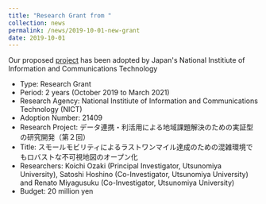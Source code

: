 ```yaml
---
title: "Research Grant from "
collection: news
permalink: /news/2019-10-01-new-grant
date: 2019-10-01
---
```


Our proposed [project](https://www.nict.go.jp/collabo/commission/k_21409.html) has been adopted by Japan's National Institiute of Information and Communications Technology


* Type: Research Grant
* Period: 2 years (October 2019 to March 2021)
* Research Agency: National Institiute of Information and Communications Technology (NICT)
* Adoption Number: 21409
* Research Project: データ連携・利活用による地域課題解決のための実証型の研究開発（第２回）
* Title: スモールモビリティによるラストワンマイル達成のための混雑環境でもロバストな不可視地図のオープン化
* Researchers: Koichi Ozaki (Principal Investigator, Utsunomiya University), Satoshi Hoshino (Co-Investigator, Utsunomiya University) and Renato Miyagusuku (Co-Investigator, Utsunomiya University)
* Budget: 20 million yen